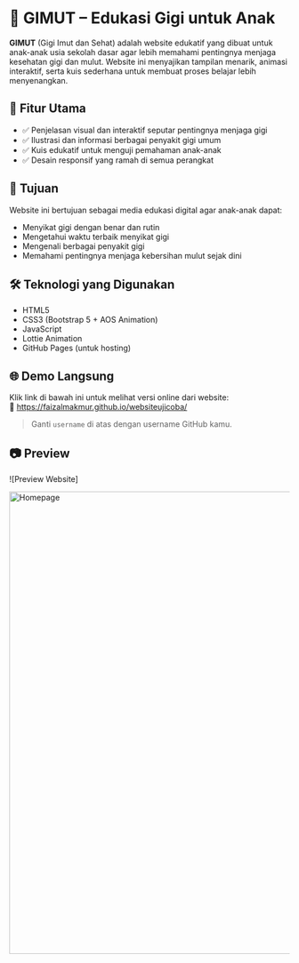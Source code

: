 # 🦷 GIMUT – Edukasi Gigi untuk Anak

**GIMUT** (Gigi Imut dan Sehat) adalah website edukatif yang dibuat untuk anak-anak usia sekolah dasar agar lebih memahami pentingnya menjaga kesehatan gigi dan mulut. Website ini menyajikan tampilan menarik, animasi interaktif, serta kuis sederhana untuk membuat proses belajar lebih menyenangkan.

## 🎯 Fitur Utama

- ✅ Penjelasan visual dan interaktif seputar pentingnya menjaga gigi
- ✅ Ilustrasi dan informasi berbagai penyakit gigi umum
- ✅ Kuis edukatif untuk menguji pemahaman anak-anak
- ✅ Desain responsif yang ramah di semua perangkat

## 🎯 Tujuan

Website ini bertujuan sebagai media edukasi digital agar anak-anak dapat:
- Menyikat gigi dengan benar dan rutin
- Mengetahui waktu terbaik menyikat gigi
- Mengenali berbagai penyakit gigi
- Memahami pentingnya menjaga kebersihan mulut sejak dini

## 🛠️ Teknologi yang Digunakan

- HTML5
- CSS3 (Bootstrap 5 + AOS Animation)
- JavaScript
- Lottie Animation
- GitHub Pages (untuk hosting)

## 🌐 Demo Langsung

Klik link di bawah ini untuk melihat versi online dari website:  
🔗 https://faizalmakmur.github.io/websiteujicoba/

> Ganti `username` di atas dengan username GitHub kamu.

## 📷 Preview

![Preview Website]


<img width="1280" height="832" alt="Homepage" src="https://github.com/user-attachments/assets/19096e3c-118a-489a-84ae-15fbf1bb73ab" />
